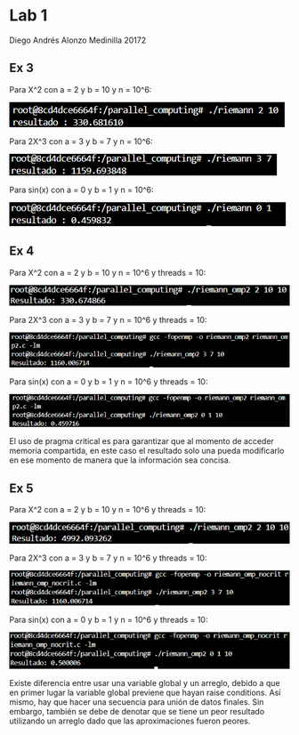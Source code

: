 # Lab 1

Diego Andrés Alonzo Medinilla 20172

## Ex 3

Para X^2 con a = 2 y b = 10 y n = 10^6: 

![alt text](image.png)

Para 2X^3 con a = 3 y b = 7 y n = 10^6:

![alt text](image-1.png)

Para sin(x) con a = 0 y b = 1 y n = 10^6:

![alt text](image-2.png)

## Ex 4

Para X^2 con a = 2 y b = 10 y n = 10^6 y threads = 10: 

![alt text](image-4.png)

Para 2X^3 con a = 3 y b = 7 y n = 10^6 y threads = 10:

![alt text](image-5.png)

Para sin(x) con a = 0 y b = 1 y n = 10^6 y threads = 10:

![alt text](image-3.png)

El uso de pragma critical es para garantizar que al momento de acceder memoria compartida, en este caso el resultado solo una pueda modificarlo en ese momento de manera que la información sea concisa.

## Ex 5

Para X^2 con a = 2 y b = 10 y n = 10^6 y threads = 10: 

![alt text](image-7.png)

Para 2X^3 con a = 3 y b = 7 y n = 10^6 y threads = 10:

![alt text](image-8.png)

Para sin(x) con a = 0 y b = 1 y n = 10^6 y threads = 10:

![alt text](image-6.png)

Existe diferencia entre usar una variable global y un arreglo, debido a que en primer lugar la variable global previene que hayan raise conditions. Así mismo, hay que hacer una secuencia para unión de datos finales. Sin embargo, también se debe de denotar que se tiene un peor resultado utilizando un arreglo dado que las aproximaciones fueron peores.